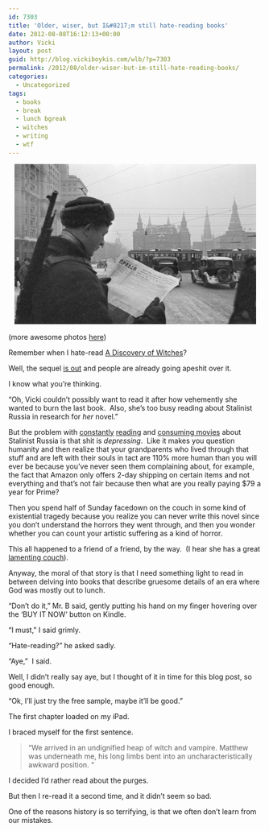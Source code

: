 ```yaml
---
id: 7303
title: 'Older, wiser, but I&#8217;m still hate-reading books'
date: 2012-08-08T16:12:13+00:00
author: Vicki
layout: post
guid: http://blog.vickiboykis.com/wlb/?p=7303
permalink: /2012/08/older-wiser-but-im-still-hate-reading-books/
categories:
  - Uncategorized
tags:
  - books
  - break
  - lunch bgreak
  - witches
  - writing
  - wtf
---
```

<p style="text-align: center;">
  <a href="https://raw.githubusercontent.com/veekaybee/wlb/gh-pages/assets/images/2012/08/other_none840.jpg"><img class="aligncenter  wp-image-7305" title="other_none840" src="https://raw.githubusercontent.com/veekaybee/wlb/gh-pages/assets/images/2012/08/other_none840.jpg" alt="" width="480" height="318" /></a>
</p>

(more awesome photos <a href="http://ww2db.com/image.php?image_id=15046" target="_blank">here</a>)

Remember when I hate-read [A Discovery of Witches](http://blog.vickiboykis.com/wlb/2012/05/a-book-review-that-is-also-a-plea-for-mercy/)?

Well, the sequel <a href="http://www.miamiherald.com/2012/07/07/2883400/sequel-to-a-discovery-of-witches.html" target="_blank">is out</a> and people are already going apeshit over it.

I know what you&#8217;re thinking.

&#8220;Oh, Vicki couldn&#8217;t possibly want to read it after how vehemently she wanted to burn the last book.  Also, she&#8217;s too busy reading about Stalinist Russia in research for _her_ novel.&#8221;

But the problem with <a href="http://blog.vickiboykis.com/wlb/2012/05/mr-b-and-i-are-prepared-for-anything-anything-being-either-pogroms-or-the-siege-of-leningrad/" target="_blank">constantly</a> <a href="http://blog.vickiboykis.com/wlb/2009/05/book-review-sashenka-by-simon-montefiore/" target="_blank">reading</a> and <a href="http://en.wikipedia.org/wiki/Children_of_the_Arbat_(serial)" target="_blank">consuming movies</a> about Stalinist Russia is that shit is _depressing_.  Like it makes you question humanity and then realize that your grandparents who lived through that stuff and are left with their souls in tact are 110% more human than you will ever be because you&#8217;ve never seen them complaining about, for example, the fact that Amazon only offers 2-day shipping on certain items and not everything and that&#8217;s not fair because then what are you really paying $79 a year for Prime?

Then you spend half of Sunday facedown on the couch in some kind of existential tragedy because you realize you can never write this novel since you don&#8217;t understand the horrors they went through, and then you wonder whether you can count your artistic suffering as a kind of horror.

This all happened to a friend of a friend, by the way.  (I hear she has a great <a href="http://blog.vickiboykis.com/wlb/2012/04/new-york-on-a-whim/" target="_blank">lamenting couch</a>).

Anyway, the moral of that story is that I need something light to read in between delving into books that describe gruesome details of an era where God was mostly out to lunch.

&#8220;Don&#8217;t do it,&#8221; Mr. B said, gently putting his hand on my finger hovering over the &#8216;BUY IT NOW&#8217; button on Kindle.

&#8220;I must,&#8221; I said grimly.

&#8220;Hate-reading?&#8221; he asked sadly.

&#8220;Aye,&#8221;  I said.

Well, I didn&#8217;t really say aye, but I thought of it in time for this blog post, so good enough.

&#8220;Ok, I&#8217;ll just try the free sample, maybe it&#8217;ll be good.&#8221;

The first chapter loaded on my iPad.

I braced myself for the first sentence.

> &#8220;We arrived in an undignified heap of witch and vampire. Matthew was underneath me, his long limbs bent into an uncharacteristically awkward position. &#8220;

I decided I&#8217;d rather read about the purges.

But then I re-read it a second time, and it didn&#8217;t seem so bad.

One of the reasons history is so terrifying, is that we often don&#8217;t learn from our mistakes.